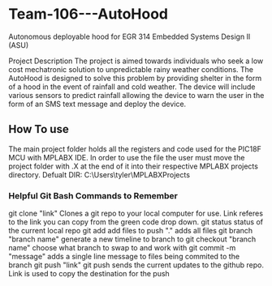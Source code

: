 # Team-106---AutoHood

Autonomous deployable hood for EGR 314 Embedded Systems Design II (ASU)

Project Description
The project is aimed towards individuals who seek a low cost mechatronic solution to unpredictable rainy weather conditions. The AutoHood is designed to solve this problem by providing shelter in the form of a hood in the event of rainfall and cold weather. The device will include various sensors to predict rainfall allowing the device to warn the user in the form of an SMS text message and deploy the device. 	

## How To use
The main project folder holds all the registers and code used for the PIC18F MCU with MPLABX IDE. In order to use the file the user must move the project folder with .X at the end of it into their respective MPLABX projects directory. Defualt DIR: C:\Users\tyler\MPLABXProjects


### Helpful Git Bash Commands to Remember
git clone "link"
	Clones a git repo to your local computer for use. Link referes to the link you can copy from the green code drop down.
git status
	status of the current local repo
git add
	add files to push "." adds all files
git branch "branch name"
	generate a new timeline to branch to
git checkout "branch name"
	choose what branch to swap to and work with
git commit -m "message"
	adds a single line message to files being commited to the branch
git push "link"
	git push sends the current updates to the github repo. Link is used to copy the destination for the push
